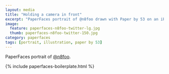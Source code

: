 ```yaml
---
layout: media
title: "Holding a camera in front"
excerpt: "PaperFaces portrait of @n8foo drawn with Paper by 53 on an iPad."
image: 
  feature: paperfaces-n8foo-twitter-lg.jpg
  thumb: paperfaces-n8foo-twitter-150.jpg
category: paperfaces
tags: [portrait, illustration, paper by 53]
---
```


PaperFaces portrait of [@n8foo](http://twitter.com/n8foo).

{% include paperfaces-boilerplate.html %}
